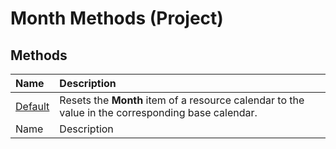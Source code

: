 
# Month Methods (Project)

## Methods



|**Name**|**Description**|
|:-----|:-----|
| [Default](6727ef9b-aa8d-99f8-6755-ff52ccfac002.md)|Resets the  **Month** item of a resource calendar to the value in the corresponding base calendar.|
|Name|Description|
